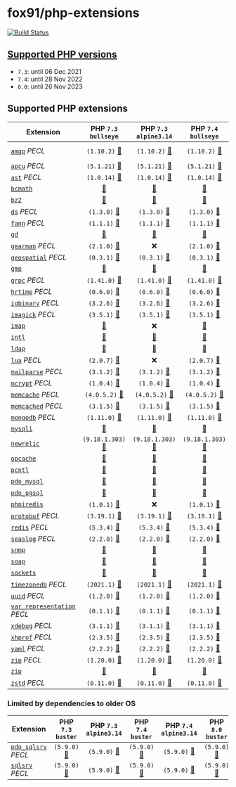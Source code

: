 # fox91/php-extensions

[![Build Status](https://github.com/fox91/docker-php-extensions/actions/workflows/ci.yaml/badge.svg)](https://github.com/fox91/docker-php-extensions/actions/workflows/ci.yaml)

## [Supported PHP versions](https://www.php.net/supported-versions.php)

- `7.3`: until 06 Dec 2021
- `7.4`: until 28 Nov 2022
- `8.0`: until 26 Nov 2023

## Supported PHP extensions

Extension | PHP `7.3` `bullseye` | PHP `7.3` `alpine3.14` | PHP `7.4` `bullseye` | PHP `7.4` `alpine3.14` | PHP `8.0` `bullseye` | PHP `8.0` `alpine3.14`
----------|:--------------------:|:----------------------:|:--------------------:|:----------------------:|:--------------------:|:---------------------:
[`amqp`](https://pecl.php.net/package/amqp) _PECL_ | `(1.10.2)` [:whale:](https://github.com/fox91/docker-php-extensions/blob/master/7.3/bullseye/pecl_pecl_amqp/Dockerfile) | `(1.10.2)` [:whale:](https://github.com/fox91/docker-php-extensions/blob/master/7.3/alpine3.14/pecl_pecl_amqp/Dockerfile) | `(1.10.2)` [:whale:](https://github.com/fox91/docker-php-extensions/blob/master/7.4/bullseye/pecl_pecl_amqp/Dockerfile) | `(1.10.2)` [:whale:](https://github.com/fox91/docker-php-extensions/blob/master/7.4/alpine3.14/pecl_pecl_amqp/Dockerfile) | `(1.11.0beta)` [:whale:](https://github.com/fox91/docker-php-extensions/blob/master/8.0/bullseye/pecl_pecl_amqp/Dockerfile) | `(1.11.0beta)` [:whale:](https://github.com/fox91/docker-php-extensions/blob/master/8.0/alpine3.14/pecl_pecl_amqp/Dockerfile)
[`apcu`](https://pecl.php.net/package/apcu) _PECL_ | `(5.1.21)` [:whale:](https://github.com/fox91/docker-php-extensions/blob/master/7.3/bullseye/pecl_apcu/Dockerfile) | `(5.1.21)` [:whale:](https://github.com/fox91/docker-php-extensions/blob/master/7.3/alpine3.14/pecl_apcu/Dockerfile) | `(5.1.21)` [:whale:](https://github.com/fox91/docker-php-extensions/blob/master/7.4/bullseye/pecl_apcu/Dockerfile) | `(5.1.21)` [:whale:](https://github.com/fox91/docker-php-extensions/blob/master/7.4/alpine3.14/pecl_apcu/Dockerfile) | `(5.1.21)` [:whale:](https://github.com/fox91/docker-php-extensions/blob/master/8.0/bullseye/pecl_apcu/Dockerfile) | `(5.1.21)` [:whale:](https://github.com/fox91/docker-php-extensions/blob/master/8.0/alpine3.14/pecl_apcu/Dockerfile)
[`ast`](https://pecl.php.net/package/ast) _PECL_ | `(1.0.14)` [:whale:](https://github.com/fox91/docker-php-extensions/blob/master/7.3/bullseye/pecl_ast/Dockerfile) | `(1.0.14)` [:whale:](https://github.com/fox91/docker-php-extensions/blob/master/7.3/alpine3.14/pecl_ast/Dockerfile) | `(1.0.14)` [:whale:](https://github.com/fox91/docker-php-extensions/blob/master/7.4/bullseye/pecl_ast/Dockerfile) | `(1.0.14)` [:whale:](https://github.com/fox91/docker-php-extensions/blob/master/7.4/alpine3.14/pecl_ast/Dockerfile) | `(1.0.14)` [:whale:](https://github.com/fox91/docker-php-extensions/blob/master/8.0/bullseye/pecl_ast/Dockerfile) | `(1.0.14)` [:whale:](https://github.com/fox91/docker-php-extensions/blob/master/8.0/alpine3.14/pecl_ast/Dockerfile)
[`bcmath`](https://php.net/bcmath) | [:whale:](https://github.com/fox91/docker-php-extensions/blob/master/7.3/bullseye/bcmath/Dockerfile) | [:whale:](https://github.com/fox91/docker-php-extensions/blob/master/7.3/alpine3.14/bcmath/Dockerfile) | [:whale:](https://github.com/fox91/docker-php-extensions/blob/master/7.4/bullseye/bcmath/Dockerfile) | [:whale:](https://github.com/fox91/docker-php-extensions/blob/master/7.4/alpine3.14/bcmath/Dockerfile) | [:whale:](https://github.com/fox91/docker-php-extensions/blob/master/8.0/bullseye/bcmath/Dockerfile) | [:whale:](https://github.com/fox91/docker-php-extensions/blob/master/8.0/alpine3.14/bcmath/Dockerfile)
[`bz2`](https://php.net/bz2) | [:whale:](https://github.com/fox91/docker-php-extensions/blob/master/7.3/bullseye/bz2/Dockerfile) | [:whale:](https://github.com/fox91/docker-php-extensions/blob/master/7.3/alpine3.14/bz2/Dockerfile) | [:whale:](https://github.com/fox91/docker-php-extensions/blob/master/7.4/bullseye/bz2/Dockerfile) | [:whale:](https://github.com/fox91/docker-php-extensions/blob/master/7.4/alpine3.14/bz2/Dockerfile) | [:whale:](https://github.com/fox91/docker-php-extensions/blob/master/8.0/bullseye/bz2/Dockerfile) | [:whale:](https://github.com/fox91/docker-php-extensions/blob/master/8.0/alpine3.14/bz2/Dockerfile)
[`ds`](https://pecl.php.net/package/ds) _PECL_ | `(1.3.0)` [:whale:](https://github.com/fox91/docker-php-extensions/blob/master/7.3/bullseye/pecl_pecl_ds/Dockerfile) | `(1.3.0)` [:whale:](https://github.com/fox91/docker-php-extensions/blob/master/7.3/alpine3.14/pecl_pecl_ds/Dockerfile) | `(1.3.0)` [:whale:](https://github.com/fox91/docker-php-extensions/blob/master/7.4/bullseye/pecl_pecl_ds/Dockerfile) | `(1.3.0)` [:whale:](https://github.com/fox91/docker-php-extensions/blob/master/7.4/alpine3.14/pecl_pecl_ds/Dockerfile) | `(1.3.0)` [:whale:](https://github.com/fox91/docker-php-extensions/blob/master/8.0/bullseye/pecl_pecl_ds/Dockerfile) | `(1.3.0)` [:whale:](https://github.com/fox91/docker-php-extensions/blob/master/8.0/alpine3.14/pecl_pecl_ds/Dockerfile)
[`fann`](https://pecl.php.net/package/fann) _PECL_ | `(1.1.1)` [:whale:](https://github.com/fox91/docker-php-extensions/blob/master/7.3/bullseye/pecl_pecl_fann/Dockerfile) | `(1.1.1)` [:whale:](https://github.com/fox91/docker-php-extensions/blob/master/7.3/alpine3.14/pecl_pecl_fann/Dockerfile) | `(1.1.1)` [:whale:](https://github.com/fox91/docker-php-extensions/blob/master/7.4/bullseye/pecl_pecl_fann/Dockerfile) | `(1.1.1)` [:whale:](https://github.com/fox91/docker-php-extensions/blob/master/7.4/alpine3.14/pecl_pecl_fann/Dockerfile) | `(1.2.0RC1)` [:whale:](https://github.com/fox91/docker-php-extensions/blob/master/8.0/bullseye/pecl_pecl_fann/Dockerfile) | `(1.2.0RC1)` [:whale:](https://github.com/fox91/docker-php-extensions/blob/master/8.0/alpine3.14/pecl_pecl_fann/Dockerfile)
[`gd`](https://php.net/gd) | [:whale:](https://github.com/fox91/docker-php-extensions/blob/master/7.3/bullseye/gd/Dockerfile) | [:whale:](https://github.com/fox91/docker-php-extensions/blob/master/7.3/alpine3.14/gd/Dockerfile) | [:whale:](https://github.com/fox91/docker-php-extensions/blob/master/7.4/bullseye/gd/Dockerfile) | [:whale:](https://github.com/fox91/docker-php-extensions/blob/master/7.4/alpine3.14/gd/Dockerfile) | [:whale:](https://github.com/fox91/docker-php-extensions/blob/master/8.0/bullseye/gd/Dockerfile) | [:whale:](https://github.com/fox91/docker-php-extensions/blob/master/8.0/alpine3.14/gd/Dockerfile)
[`gearman`](https://pecl.php.net/package/gearman) _PECL_ | `(2.1.0)` [:whale:](https://github.com/fox91/docker-php-extensions/blob/master/7.3/bullseye/pecl_pecl_gearman/Dockerfile) | :x: | `(2.1.0)` [:whale:](https://github.com/fox91/docker-php-extensions/blob/master/7.4/bullseye/pecl_pecl_gearman/Dockerfile) | :x: | `(2.1.0)` [:whale:](https://github.com/fox91/docker-php-extensions/blob/master/8.0/bullseye/pecl_pecl_gearman/Dockerfile) | :x:
[`geospatial`](https://pecl.php.net/package/geospatial) _PECL_ | `(0.3.1)` [:whale:](https://github.com/fox91/docker-php-extensions/blob/master/7.3/bullseye/pecl_pecl_geospatial/Dockerfile) | `(0.3.1)` [:whale:](https://github.com/fox91/docker-php-extensions/blob/master/7.3/alpine3.14/pecl_pecl_geospatial/Dockerfile) | `(0.3.1)` [:whale:](https://github.com/fox91/docker-php-extensions/blob/master/7.4/bullseye/pecl_pecl_geospatial/Dockerfile) | `(0.3.1)` [:whale:](https://github.com/fox91/docker-php-extensions/blob/master/7.4/alpine3.14/pecl_pecl_geospatial/Dockerfile) | `(0.3.1)` [:whale:](https://github.com/fox91/docker-php-extensions/blob/master/8.0/bullseye/pecl_pecl_geospatial/Dockerfile) | `(0.3.1)` [:whale:](https://github.com/fox91/docker-php-extensions/blob/master/8.0/alpine3.14/pecl_pecl_geospatial/Dockerfile)
[`gmp`](https://php.net/gmp) | [:whale:](https://github.com/fox91/docker-php-extensions/blob/master/7.3/bullseye/gmp/Dockerfile) | [:whale:](https://github.com/fox91/docker-php-extensions/blob/master/7.3/alpine3.14/gmp/Dockerfile) | [:whale:](https://github.com/fox91/docker-php-extensions/blob/master/7.4/bullseye/gmp/Dockerfile) | [:whale:](https://github.com/fox91/docker-php-extensions/blob/master/7.4/alpine3.14/gmp/Dockerfile) | [:whale:](https://github.com/fox91/docker-php-extensions/blob/master/8.0/bullseye/gmp/Dockerfile) | [:whale:](https://github.com/fox91/docker-php-extensions/blob/master/8.0/alpine3.14/gmp/Dockerfile)
[`grpc`](https://pecl.php.net/package/grpc) _PECL_ | `(1.41.0)` [:whale:](https://github.com/fox91/docker-php-extensions/blob/master/7.3/bullseye/pecl_grpc/Dockerfile) | `(1.41.0)` [:whale:](https://github.com/fox91/docker-php-extensions/blob/master/7.3/alpine3.14/pecl_grpc/Dockerfile) | `(1.41.0)` [:whale:](https://github.com/fox91/docker-php-extensions/blob/master/7.4/bullseye/pecl_grpc/Dockerfile) | `(1.41.0)` [:whale:](https://github.com/fox91/docker-php-extensions/blob/master/7.4/alpine3.14/pecl_grpc/Dockerfile) | `(1.41.0)` [:whale:](https://github.com/fox91/docker-php-extensions/blob/master/8.0/bullseye/pecl_grpc/Dockerfile) | `(1.41.0)` [:whale:](https://github.com/fox91/docker-php-extensions/blob/master/8.0/alpine3.14/pecl_grpc/Dockerfile)
[`hrtime`](https://pecl.php.net/package/hrtime) _PECL_ | `(0.6.0)` [:whale:](https://github.com/fox91/docker-php-extensions/blob/master/7.3/bullseye/pecl_hrtime/Dockerfile) | `(0.6.0)` [:whale:](https://github.com/fox91/docker-php-extensions/blob/master/7.3/alpine3.14/pecl_hrtime/Dockerfile) | `(0.6.0)` [:whale:](https://github.com/fox91/docker-php-extensions/blob/master/7.4/bullseye/pecl_hrtime/Dockerfile) | `(0.6.0)` [:whale:](https://github.com/fox91/docker-php-extensions/blob/master/7.4/alpine3.14/pecl_hrtime/Dockerfile) | :x: | :x:
[`igbinary`](https://pecl.php.net/package/igbinary) _PECL_ | `(3.2.6)` [:whale:](https://github.com/fox91/docker-php-extensions/blob/master/7.3/bullseye/pecl_igbinary/Dockerfile) | `(3.2.6)` [:whale:](https://github.com/fox91/docker-php-extensions/blob/master/7.3/alpine3.14/pecl_igbinary/Dockerfile) | `(3.2.6)` [:whale:](https://github.com/fox91/docker-php-extensions/blob/master/7.4/bullseye/pecl_igbinary/Dockerfile) | `(3.2.6)` [:whale:](https://github.com/fox91/docker-php-extensions/blob/master/7.4/alpine3.14/pecl_igbinary/Dockerfile) | `(3.2.6)` [:whale:](https://github.com/fox91/docker-php-extensions/blob/master/8.0/bullseye/pecl_igbinary/Dockerfile) | `(3.2.6)` [:whale:](https://github.com/fox91/docker-php-extensions/blob/master/8.0/alpine3.14/pecl_igbinary/Dockerfile)
[`imagick`](https://pecl.php.net/package/imagick) _PECL_ | `(3.5.1)` [:whale:](https://github.com/fox91/docker-php-extensions/blob/master/7.3/bullseye/pecl_imagick/Dockerfile) | `(3.5.1)` [:whale:](https://github.com/fox91/docker-php-extensions/blob/master/7.3/alpine3.14/pecl_imagick/Dockerfile) | `(3.5.1)` [:whale:](https://github.com/fox91/docker-php-extensions/blob/master/7.4/bullseye/pecl_imagick/Dockerfile) | `(3.5.1)` [:whale:](https://github.com/fox91/docker-php-extensions/blob/master/7.4/alpine3.14/pecl_imagick/Dockerfile) | `(3.5.1)` [:whale:](https://github.com/fox91/docker-php-extensions/blob/master/8.0/bullseye/pecl_imagick/Dockerfile) | `(3.5.1)` [:whale:](https://github.com/fox91/docker-php-extensions/blob/master/8.0/alpine3.14/pecl_imagick/Dockerfile)
[`imap`](https://php.net/imap) | [:whale:](https://github.com/fox91/docker-php-extensions/blob/master/7.3/bullseye/imap/Dockerfile) | :x: | [:whale:](https://github.com/fox91/docker-php-extensions/blob/master/7.4/bullseye/imap/Dockerfile) | :x: | [:whale:](https://github.com/fox91/docker-php-extensions/blob/master/8.0/bullseye/imap/Dockerfile) | :x:
[`intl`](https://php.net/intl) | [:whale:](https://github.com/fox91/docker-php-extensions/blob/master/7.3/bullseye/intl/Dockerfile) | [:whale:](https://github.com/fox91/docker-php-extensions/blob/master/7.3/alpine3.14/intl/Dockerfile) | [:whale:](https://github.com/fox91/docker-php-extensions/blob/master/7.4/bullseye/intl/Dockerfile) | [:whale:](https://github.com/fox91/docker-php-extensions/blob/master/7.4/alpine3.14/intl/Dockerfile) | [:whale:](https://github.com/fox91/docker-php-extensions/blob/master/8.0/bullseye/intl/Dockerfile) | [:whale:](https://github.com/fox91/docker-php-extensions/blob/master/8.0/alpine3.14/intl/Dockerfile)
[`ldap`](https://php.net/ldap) | [:whale:](https://github.com/fox91/docker-php-extensions/blob/master/7.3/bullseye/ldap/Dockerfile) | [:whale:](https://github.com/fox91/docker-php-extensions/blob/master/7.3/alpine3.14/ldap/Dockerfile) | [:whale:](https://github.com/fox91/docker-php-extensions/blob/master/7.4/bullseye/ldap/Dockerfile) | [:whale:](https://github.com/fox91/docker-php-extensions/blob/master/7.4/alpine3.14/ldap/Dockerfile) | [:whale:](https://github.com/fox91/docker-php-extensions/blob/master/8.0/bullseye/ldap/Dockerfile) | [:whale:](https://github.com/fox91/docker-php-extensions/blob/master/8.0/alpine3.14/ldap/Dockerfile)
[`lua`](https://pecl.php.net/package/lua) _PECL_ | `(2.0.7)` [:whale:](https://github.com/fox91/docker-php-extensions/blob/master/7.3/bullseye/pecl_pecl_lua/Dockerfile) | :x: | `(2.0.7)` [:whale:](https://github.com/fox91/docker-php-extensions/blob/master/7.4/bullseye/pecl_pecl_lua/Dockerfile) | :x: | :x: | :x:
[`mailparse`](https://pecl.php.net/package/mailparse) _PECL_ | `(3.1.2)` [:whale:](https://github.com/fox91/docker-php-extensions/blob/master/7.3/bullseye/pecl_pecl_mailparse/Dockerfile) | `(3.1.2)` [:whale:](https://github.com/fox91/docker-php-extensions/blob/master/7.3/alpine3.14/pecl_pecl_mailparse/Dockerfile) | `(3.1.2)` [:whale:](https://github.com/fox91/docker-php-extensions/blob/master/7.4/bullseye/pecl_pecl_mailparse/Dockerfile) | `(3.1.2)` [:whale:](https://github.com/fox91/docker-php-extensions/blob/master/7.4/alpine3.14/pecl_pecl_mailparse/Dockerfile) | `(3.1.2)` [:whale:](https://github.com/fox91/docker-php-extensions/blob/master/8.0/bullseye/pecl_pecl_mailparse/Dockerfile) | `(3.1.2)` [:whale:](https://github.com/fox91/docker-php-extensions/blob/master/8.0/alpine3.14/pecl_pecl_mailparse/Dockerfile)
[`mcrypt`](https://pecl.php.net/package/mcrypt) _PECL_ | `(1.0.4)` [:whale:](https://github.com/fox91/docker-php-extensions/blob/master/7.3/bullseye/pecl_mcrypt/Dockerfile) | `(1.0.4)` [:whale:](https://github.com/fox91/docker-php-extensions/blob/master/7.3/alpine3.14/pecl_mcrypt/Dockerfile) | `(1.0.4)` [:whale:](https://github.com/fox91/docker-php-extensions/blob/master/7.4/bullseye/pecl_mcrypt/Dockerfile) | `(1.0.4)` [:whale:](https://github.com/fox91/docker-php-extensions/blob/master/7.4/alpine3.14/pecl_mcrypt/Dockerfile) | `(1.0.4)` [:whale:](https://github.com/fox91/docker-php-extensions/blob/master/8.0/bullseye/pecl_mcrypt/Dockerfile) | `(1.0.4)` [:whale:](https://github.com/fox91/docker-php-extensions/blob/master/8.0/alpine3.14/pecl_mcrypt/Dockerfile)
[`memcache`](https://pecl.php.net/package/memcache) _PECL_ | `(4.0.5.2)` [:whale:](https://github.com/fox91/docker-php-extensions/blob/master/7.3/bullseye/pecl_memcache/Dockerfile) | `(4.0.5.2)` [:whale:](https://github.com/fox91/docker-php-extensions/blob/master/7.3/alpine3.14/pecl_memcache/Dockerfile) | `(4.0.5.2)` [:whale:](https://github.com/fox91/docker-php-extensions/blob/master/7.4/bullseye/pecl_memcache/Dockerfile) | `(4.0.5.2)` [:whale:](https://github.com/fox91/docker-php-extensions/blob/master/7.4/alpine3.14/pecl_memcache/Dockerfile) | `(8.0)` [:whale:](https://github.com/fox91/docker-php-extensions/blob/master/8.0/bullseye/pecl_memcache/Dockerfile) | `(8.0)` [:whale:](https://github.com/fox91/docker-php-extensions/blob/master/8.0/alpine3.14/pecl_memcache/Dockerfile)
[`memcached`](https://pecl.php.net/package/memcached) _PECL_ | `(3.1.5)` [:whale:](https://github.com/fox91/docker-php-extensions/blob/master/7.3/bullseye/pecl_memcached/Dockerfile) | `(3.1.5)` [:whale:](https://github.com/fox91/docker-php-extensions/blob/master/7.3/alpine3.14/pecl_memcached/Dockerfile) | `(3.1.5)` [:whale:](https://github.com/fox91/docker-php-extensions/blob/master/7.4/bullseye/pecl_memcached/Dockerfile) | `(3.1.5)` [:whale:](https://github.com/fox91/docker-php-extensions/blob/master/7.4/alpine3.14/pecl_memcached/Dockerfile) | `(3.1.5)` [:whale:](https://github.com/fox91/docker-php-extensions/blob/master/8.0/bullseye/pecl_memcached/Dockerfile) | `(3.1.5)` [:whale:](https://github.com/fox91/docker-php-extensions/blob/master/8.0/alpine3.14/pecl_memcached/Dockerfile)
[`mongodb`](https://pecl.php.net/package/mongodb) _PECL_ | `(1.11.0)` [:whale:](https://github.com/fox91/docker-php-extensions/blob/master/7.3/bullseye/pecl_mongodb/Dockerfile) | `(1.11.0)` [:whale:](https://github.com/fox91/docker-php-extensions/blob/master/7.3/alpine3.14/pecl_mongodb/Dockerfile) | `(1.11.0)` [:whale:](https://github.com/fox91/docker-php-extensions/blob/master/7.4/bullseye/pecl_mongodb/Dockerfile) | `(1.11.0)` [:whale:](https://github.com/fox91/docker-php-extensions/blob/master/7.4/alpine3.14/pecl_mongodb/Dockerfile) | `(1.11.0)` [:whale:](https://github.com/fox91/docker-php-extensions/blob/master/8.0/bullseye/pecl_mongodb/Dockerfile) | `(1.11.0)` [:whale:](https://github.com/fox91/docker-php-extensions/blob/master/8.0/alpine3.14/pecl_mongodb/Dockerfile)
[`mysqli`](https://php.net/mysqli) | [:whale:](https://github.com/fox91/docker-php-extensions/blob/master/7.3/bullseye/mysqli/Dockerfile) | [:whale:](https://github.com/fox91/docker-php-extensions/blob/master/7.3/alpine3.14/mysqli/Dockerfile) | [:whale:](https://github.com/fox91/docker-php-extensions/blob/master/7.4/bullseye/mysqli/Dockerfile) | [:whale:](https://github.com/fox91/docker-php-extensions/blob/master/7.4/alpine3.14/mysqli/Dockerfile) | [:whale:](https://github.com/fox91/docker-php-extensions/blob/master/8.0/bullseye/mysqli/Dockerfile) | [:whale:](https://github.com/fox91/docker-php-extensions/blob/master/8.0/alpine3.14/mysqli/Dockerfile)
[`newrelic`](https://docs.newrelic.com/docs/apm/agents/php-agent/) | `(9.18.1.303)` [:whale:](https://github.com/fox91/docker-php-extensions/blob/master/7.3/bullseye/newrelic/Dockerfile) | `(9.18.1.303)` [:whale:](https://github.com/fox91/docker-php-extensions/blob/master/7.3/alpine3.14/newrelic/Dockerfile) | `(9.18.1.303)` [:whale:](https://github.com/fox91/docker-php-extensions/blob/master/7.4/bullseye/newrelic/Dockerfile) | `(9.18.1.303)` [:whale:](https://github.com/fox91/docker-php-extensions/blob/master/7.4/alpine3.14/newrelic/Dockerfile) | `(9.18.1.303)` [:whale:](https://github.com/fox91/docker-php-extensions/blob/master/8.0/bullseye/newrelic/Dockerfile) | `(9.18.1.303)` [:whale:](https://github.com/fox91/docker-php-extensions/blob/master/8.0/alpine3.14/newrelic/Dockerfile)
[`opcache`](https://php.net/opcache) | [:whale:](https://github.com/fox91/docker-php-extensions/blob/master/7.3/bullseye/opcache/Dockerfile) | [:whale:](https://github.com/fox91/docker-php-extensions/blob/master/7.3/alpine3.14/opcache/Dockerfile) | [:whale:](https://github.com/fox91/docker-php-extensions/blob/master/7.4/bullseye/opcache/Dockerfile) | [:whale:](https://github.com/fox91/docker-php-extensions/blob/master/7.4/alpine3.14/opcache/Dockerfile) | [:whale:](https://github.com/fox91/docker-php-extensions/blob/master/8.0/bullseye/opcache/Dockerfile) | [:whale:](https://github.com/fox91/docker-php-extensions/blob/master/8.0/alpine3.14/opcache/Dockerfile)
[`pcntl`](https://php.net/pcntl) | [:whale:](https://github.com/fox91/docker-php-extensions/blob/master/7.3/bullseye/pcntl/Dockerfile) | [:whale:](https://github.com/fox91/docker-php-extensions/blob/master/7.3/alpine3.14/pcntl/Dockerfile) | [:whale:](https://github.com/fox91/docker-php-extensions/blob/master/7.4/bullseye/pcntl/Dockerfile) | [:whale:](https://github.com/fox91/docker-php-extensions/blob/master/7.4/alpine3.14/pcntl/Dockerfile) | [:whale:](https://github.com/fox91/docker-php-extensions/blob/master/8.0/bullseye/pcntl/Dockerfile) | [:whale:](https://github.com/fox91/docker-php-extensions/blob/master/8.0/alpine3.14/pcntl/Dockerfile)
[`pdo_mysql`](https://php.net/pdo_mysql) | [:whale:](https://github.com/fox91/docker-php-extensions/blob/master/7.3/bullseye/pdo_mysql/Dockerfile) | [:whale:](https://github.com/fox91/docker-php-extensions/blob/master/7.3/alpine3.14/pdo_mysql/Dockerfile) | [:whale:](https://github.com/fox91/docker-php-extensions/blob/master/7.4/bullseye/pdo_mysql/Dockerfile) | [:whale:](https://github.com/fox91/docker-php-extensions/blob/master/7.4/alpine3.14/pdo_mysql/Dockerfile) | [:whale:](https://github.com/fox91/docker-php-extensions/blob/master/8.0/bullseye/pdo_mysql/Dockerfile) | [:whale:](https://github.com/fox91/docker-php-extensions/blob/master/8.0/alpine3.14/pdo_mysql/Dockerfile)
[`pdo_pgsql`](https://php.net/pdo_pgsql) | [:whale:](https://github.com/fox91/docker-php-extensions/blob/master/7.3/bullseye/pdo_pgsql/Dockerfile) | [:whale:](https://github.com/fox91/docker-php-extensions/blob/master/7.3/alpine3.14/pdo_pgsql/Dockerfile) | [:whale:](https://github.com/fox91/docker-php-extensions/blob/master/7.4/bullseye/pdo_pgsql/Dockerfile) | [:whale:](https://github.com/fox91/docker-php-extensions/blob/master/7.4/alpine3.14/pdo_pgsql/Dockerfile) | [:whale:](https://github.com/fox91/docker-php-extensions/blob/master/8.0/bullseye/pdo_pgsql/Dockerfile) | [:whale:](https://github.com/fox91/docker-php-extensions/blob/master/8.0/alpine3.14/pdo_pgsql/Dockerfile)
[`phpiredis`](https://github.com/nrk/phpiredis) | `(1.0.1)` [:whale:](https://github.com/fox91/docker-php-extensions/blob/master/7.3/bullseye/phpiredis/Dockerfile) | :x: | `(1.0.1)` [:whale:](https://github.com/fox91/docker-php-extensions/blob/master/7.4/bullseye/phpiredis/Dockerfile) | :x: | `(1.0.1)` [:whale:](https://github.com/fox91/docker-php-extensions/blob/master/8.0/bullseye/phpiredis/Dockerfile) | :x:
[`protobuf`](https://pecl.php.net/package/protobuf) _PECL_ | `(3.19.1)` [:whale:](https://github.com/fox91/docker-php-extensions/blob/master/7.3/bullseye/pecl_protobuf/Dockerfile) | `(3.19.1)` [:whale:](https://github.com/fox91/docker-php-extensions/blob/master/7.3/alpine3.14/pecl_protobuf/Dockerfile) | `(3.19.1)` [:whale:](https://github.com/fox91/docker-php-extensions/blob/master/7.4/bullseye/pecl_protobuf/Dockerfile) | `(3.19.1)` [:whale:](https://github.com/fox91/docker-php-extensions/blob/master/7.4/alpine3.14/pecl_protobuf/Dockerfile) | `(3.19.1)` [:whale:](https://github.com/fox91/docker-php-extensions/blob/master/8.0/bullseye/pecl_protobuf/Dockerfile) | `(3.19.1)` [:whale:](https://github.com/fox91/docker-php-extensions/blob/master/8.0/alpine3.14/pecl_protobuf/Dockerfile)
[`redis`](https://pecl.php.net/package/redis) _PECL_ | `(5.3.4)` [:whale:](https://github.com/fox91/docker-php-extensions/blob/master/7.3/bullseye/pecl_redis/Dockerfile) | `(5.3.4)` [:whale:](https://github.com/fox91/docker-php-extensions/blob/master/7.3/alpine3.14/pecl_redis/Dockerfile) | `(5.3.4)` [:whale:](https://github.com/fox91/docker-php-extensions/blob/master/7.4/bullseye/pecl_redis/Dockerfile) | `(5.3.4)` [:whale:](https://github.com/fox91/docker-php-extensions/blob/master/7.4/alpine3.14/pecl_redis/Dockerfile) | `(5.3.4)` [:whale:](https://github.com/fox91/docker-php-extensions/blob/master/8.0/bullseye/pecl_redis/Dockerfile) | `(5.3.4)` [:whale:](https://github.com/fox91/docker-php-extensions/blob/master/8.0/alpine3.14/pecl_redis/Dockerfile)
[`seaslog`](https://pecl.php.net/package/seaslog) _PECL_ | `(2.2.0)` [:whale:](https://github.com/fox91/docker-php-extensions/blob/master/7.3/bullseye/pecl_pecl_seaslog/Dockerfile) | `(2.2.0)` [:whale:](https://github.com/fox91/docker-php-extensions/blob/master/7.3/alpine3.14/pecl_pecl_seaslog/Dockerfile) | `(2.2.0)` [:whale:](https://github.com/fox91/docker-php-extensions/blob/master/7.4/bullseye/pecl_pecl_seaslog/Dockerfile) | `(2.2.0)` [:whale:](https://github.com/fox91/docker-php-extensions/blob/master/7.4/alpine3.14/pecl_pecl_seaslog/Dockerfile) | `(2.2.0)` [:whale:](https://github.com/fox91/docker-php-extensions/blob/master/8.0/bullseye/pecl_pecl_seaslog/Dockerfile) | `(2.2.0)` [:whale:](https://github.com/fox91/docker-php-extensions/blob/master/8.0/alpine3.14/pecl_pecl_seaslog/Dockerfile)
[`snmp`](https://php.net/snmp) | [:whale:](https://github.com/fox91/docker-php-extensions/blob/master/7.3/bullseye/snmp/Dockerfile) | [:whale:](https://github.com/fox91/docker-php-extensions/blob/master/7.3/alpine3.14/snmp/Dockerfile) | [:whale:](https://github.com/fox91/docker-php-extensions/blob/master/7.4/bullseye/snmp/Dockerfile) | [:whale:](https://github.com/fox91/docker-php-extensions/blob/master/7.4/alpine3.14/snmp/Dockerfile) | [:whale:](https://github.com/fox91/docker-php-extensions/blob/master/8.0/bullseye/snmp/Dockerfile) | [:whale:](https://github.com/fox91/docker-php-extensions/blob/master/8.0/alpine3.14/snmp/Dockerfile)
[`soap`](https://php.net/soap) | [:whale:](https://github.com/fox91/docker-php-extensions/blob/master/7.3/bullseye/soap/Dockerfile) | [:whale:](https://github.com/fox91/docker-php-extensions/blob/master/7.3/alpine3.14/soap/Dockerfile) | [:whale:](https://github.com/fox91/docker-php-extensions/blob/master/7.4/bullseye/soap/Dockerfile) | [:whale:](https://github.com/fox91/docker-php-extensions/blob/master/7.4/alpine3.14/soap/Dockerfile) | [:whale:](https://github.com/fox91/docker-php-extensions/blob/master/8.0/bullseye/soap/Dockerfile) | [:whale:](https://github.com/fox91/docker-php-extensions/blob/master/8.0/alpine3.14/soap/Dockerfile)
[`sockets`](https://php.net/sockets) | [:whale:](https://github.com/fox91/docker-php-extensions/blob/master/7.3/bullseye/sockets/Dockerfile) | [:whale:](https://github.com/fox91/docker-php-extensions/blob/master/7.3/alpine3.14/sockets/Dockerfile) | [:whale:](https://github.com/fox91/docker-php-extensions/blob/master/7.4/bullseye/sockets/Dockerfile) | [:whale:](https://github.com/fox91/docker-php-extensions/blob/master/7.4/alpine3.14/sockets/Dockerfile) | [:whale:](https://github.com/fox91/docker-php-extensions/blob/master/8.0/bullseye/sockets/Dockerfile) | [:whale:](https://github.com/fox91/docker-php-extensions/blob/master/8.0/alpine3.14/sockets/Dockerfile)
[`timezonedb`](https://pecl.php.net/package/timezonedb) _PECL_ | `(2021.1)` [:whale:](https://github.com/fox91/docker-php-extensions/blob/master/7.3/bullseye/pecl_timezonedb/Dockerfile) | `(2021.1)` [:whale:](https://github.com/fox91/docker-php-extensions/blob/master/7.3/alpine3.14/pecl_timezonedb/Dockerfile) | `(2021.1)` [:whale:](https://github.com/fox91/docker-php-extensions/blob/master/7.4/bullseye/pecl_timezonedb/Dockerfile) | `(2021.1)` [:whale:](https://github.com/fox91/docker-php-extensions/blob/master/7.4/alpine3.14/pecl_timezonedb/Dockerfile) | `(2021.1)` [:whale:](https://github.com/fox91/docker-php-extensions/blob/master/8.0/bullseye/pecl_timezonedb/Dockerfile) | `(2021.1)` [:whale:](https://github.com/fox91/docker-php-extensions/blob/master/8.0/alpine3.14/pecl_timezonedb/Dockerfile)
[`uuid`](https://pecl.php.net/package/uuid) _PECL_ | `(1.2.0)` [:whale:](https://github.com/fox91/docker-php-extensions/blob/master/7.3/bullseye/pecl_pecl_uuid/Dockerfile) | `(1.2.0)` [:whale:](https://github.com/fox91/docker-php-extensions/blob/master/7.3/alpine3.14/pecl_pecl_uuid/Dockerfile) | `(1.2.0)` [:whale:](https://github.com/fox91/docker-php-extensions/blob/master/7.4/bullseye/pecl_pecl_uuid/Dockerfile) | `(1.2.0)` [:whale:](https://github.com/fox91/docker-php-extensions/blob/master/7.4/alpine3.14/pecl_pecl_uuid/Dockerfile) | `(1.2.0)` [:whale:](https://github.com/fox91/docker-php-extensions/blob/master/8.0/bullseye/pecl_pecl_uuid/Dockerfile) | `(1.2.0)` [:whale:](https://github.com/fox91/docker-php-extensions/blob/master/8.0/alpine3.14/pecl_pecl_uuid/Dockerfile)
[`var_representation`](https://pecl.php.net/package/var_representation) _PECL_ | `(0.1.1)` [:whale:](https://github.com/fox91/docker-php-extensions/blob/master/7.3/bullseye/pecl_var_representation/Dockerfile) | `(0.1.1)` [:whale:](https://github.com/fox91/docker-php-extensions/blob/master/7.3/alpine3.14/pecl_var_representation/Dockerfile) | `(0.1.1)` [:whale:](https://github.com/fox91/docker-php-extensions/blob/master/7.4/bullseye/pecl_var_representation/Dockerfile) | `(0.1.1)` [:whale:](https://github.com/fox91/docker-php-extensions/blob/master/7.4/alpine3.14/pecl_var_representation/Dockerfile) | `(0.1.1)` [:whale:](https://github.com/fox91/docker-php-extensions/blob/master/8.0/bullseye/pecl_var_representation/Dockerfile) | `(0.1.1)` [:whale:](https://github.com/fox91/docker-php-extensions/blob/master/8.0/alpine3.14/pecl_var_representation/Dockerfile)
[`xdebug`](https://pecl.php.net/package/xdebug) _PECL_ | `(3.1.1)` [:whale:](https://github.com/fox91/docker-php-extensions/blob/master/7.3/bullseye/pecl_xdebug/Dockerfile) | `(3.1.1)` [:whale:](https://github.com/fox91/docker-php-extensions/blob/master/7.3/alpine3.14/pecl_xdebug/Dockerfile) | `(3.1.1)` [:whale:](https://github.com/fox91/docker-php-extensions/blob/master/7.4/bullseye/pecl_xdebug/Dockerfile) | `(3.1.1)` [:whale:](https://github.com/fox91/docker-php-extensions/blob/master/7.4/alpine3.14/pecl_xdebug/Dockerfile) | `(3.1.1)` [:whale:](https://github.com/fox91/docker-php-extensions/blob/master/8.0/bullseye/pecl_xdebug/Dockerfile) | `(3.1.1)` [:whale:](https://github.com/fox91/docker-php-extensions/blob/master/8.0/alpine3.14/pecl_xdebug/Dockerfile)
[`xhprof`](https://pecl.php.net/package/xhprof) _PECL_ | `(2.3.5)` [:whale:](https://github.com/fox91/docker-php-extensions/blob/master/7.3/bullseye/pecl_xhprof/Dockerfile) | `(2.3.5)` [:whale:](https://github.com/fox91/docker-php-extensions/blob/master/7.3/alpine3.14/pecl_xhprof/Dockerfile) | `(2.3.5)` [:whale:](https://github.com/fox91/docker-php-extensions/blob/master/7.4/bullseye/pecl_xhprof/Dockerfile) | `(2.3.5)` [:whale:](https://github.com/fox91/docker-php-extensions/blob/master/7.4/alpine3.14/pecl_xhprof/Dockerfile) | `(2.3.5)` [:whale:](https://github.com/fox91/docker-php-extensions/blob/master/8.0/bullseye/pecl_xhprof/Dockerfile) | `(2.3.5)` [:whale:](https://github.com/fox91/docker-php-extensions/blob/master/8.0/alpine3.14/pecl_xhprof/Dockerfile)
[`yaml`](https://pecl.php.net/package/yaml) _PECL_ | `(2.2.2)` [:whale:](https://github.com/fox91/docker-php-extensions/blob/master/7.3/bullseye/pecl_yaml/Dockerfile) | `(2.2.2)` [:whale:](https://github.com/fox91/docker-php-extensions/blob/master/7.3/alpine3.14/pecl_yaml/Dockerfile) | `(2.2.2)` [:whale:](https://github.com/fox91/docker-php-extensions/blob/master/7.4/bullseye/pecl_yaml/Dockerfile) | `(2.2.2)` [:whale:](https://github.com/fox91/docker-php-extensions/blob/master/7.4/alpine3.14/pecl_yaml/Dockerfile) | `(2.2.2)` [:whale:](https://github.com/fox91/docker-php-extensions/blob/master/8.0/bullseye/pecl_yaml/Dockerfile) | `(2.2.2)` [:whale:](https://github.com/fox91/docker-php-extensions/blob/master/8.0/alpine3.14/pecl_yaml/Dockerfile)
[`zip`](https://pecl.php.net/package/zip) _PECL_ | `(1.20.0)` [:whale:](https://github.com/fox91/docker-php-extensions/blob/master/7.3/bullseye/pecl_zip/Dockerfile) | `(1.20.0)` [:whale:](https://github.com/fox91/docker-php-extensions/blob/master/7.3/alpine3.14/pecl_zip/Dockerfile) | `(1.20.0)` [:whale:](https://github.com/fox91/docker-php-extensions/blob/master/7.4/bullseye/pecl_zip/Dockerfile) | `(1.20.0)` [:whale:](https://github.com/fox91/docker-php-extensions/blob/master/7.4/alpine3.14/pecl_zip/Dockerfile) | `(1.20.0)` [:whale:](https://github.com/fox91/docker-php-extensions/blob/master/8.0/bullseye/pecl_zip/Dockerfile) | `(1.20.0)` [:whale:](https://github.com/fox91/docker-php-extensions/blob/master/8.0/alpine3.14/pecl_zip/Dockerfile)
[`zip`](https://php.net/zip) | [:whale:](https://github.com/fox91/docker-php-extensions/blob/master/7.3/bullseye/zip/Dockerfile) | [:whale:](https://github.com/fox91/docker-php-extensions/blob/master/7.3/alpine3.14/zip/Dockerfile) | [:whale:](https://github.com/fox91/docker-php-extensions/blob/master/7.4/bullseye/zip/Dockerfile) | [:whale:](https://github.com/fox91/docker-php-extensions/blob/master/7.4/alpine3.14/zip/Dockerfile) | [:whale:](https://github.com/fox91/docker-php-extensions/blob/master/8.0/bullseye/zip/Dockerfile) | [:whale:](https://github.com/fox91/docker-php-extensions/blob/master/8.0/alpine3.14/zip/Dockerfile)
[`zstd`](https://pecl.php.net/package/zstd) _PECL_ | `(0.11.0)` [:whale:](https://github.com/fox91/docker-php-extensions/blob/master/7.3/bullseye/pecl_pecl_zstd/Dockerfile) | `(0.11.0)` [:whale:](https://github.com/fox91/docker-php-extensions/blob/master/7.3/alpine3.14/pecl_pecl_zstd/Dockerfile) | `(0.11.0)` [:whale:](https://github.com/fox91/docker-php-extensions/blob/master/7.4/bullseye/pecl_pecl_zstd/Dockerfile) | `(0.11.0)` [:whale:](https://github.com/fox91/docker-php-extensions/blob/master/7.4/alpine3.14/pecl_pecl_zstd/Dockerfile) | `(0.11.0)` [:whale:](https://github.com/fox91/docker-php-extensions/blob/master/8.0/bullseye/pecl_pecl_zstd/Dockerfile) | `(0.11.0)` [:whale:](https://github.com/fox91/docker-php-extensions/blob/master/8.0/alpine3.14/pecl_pecl_zstd/Dockerfile)

### Limited by dependencies to older OS

Extension | PHP `7.3` `buster` | PHP `7.3` `alpine3.14` | PHP `7.4` `buster` | PHP `7.4` `alpine3.14` | PHP `8.0` `buster` | PHP `8.0` `alpine3.14`
----------|:------------------:|:----------------------:|:------------------:|:----------------------:|:------------------:|:---------------------:
[`pdo_sqlsrv`](https://pecl.php.net/package/pdo_sqlsrv) _PECL_ | `(5.9.0)` [:whale:](https://github.com/fox91/docker-php-extensions/blob/master/7.3/buster/pecl_pdo_sqlsrv/Dockerfile) | `(5.9.0)` [:whale:](https://github.com/fox91/docker-php-extensions/blob/master/7.3/alpine3.14/pecl_pdo_sqlsrv/Dockerfile) | `(5.9.0)` [:whale:](https://github.com/fox91/docker-php-extensions/blob/master/7.4/buster/pecl_pdo_sqlsrv/Dockerfile) | `(5.9.0)` [:whale:](https://github.com/fox91/docker-php-extensions/blob/master/7.4/alpine3.14/pecl_pdo_sqlsrv/Dockerfile) | `(5.9.0)` [:whale:](https://github.com/fox91/docker-php-extensions/blob/master/8.0/buster/pecl_pdo_sqlsrv/Dockerfile) | `(5.9.0)` [:whale:](https://github.com/fox91/docker-php-extensions/blob/master/8.0/alpine3.14/pecl_pdo_sqlsrv/Dockerfile)
[`sqlsrv`](https://pecl.php.net/package/sqlsrv) _PECL_ | `(5.9.0)` [:whale:](https://github.com/fox91/docker-php-extensions/blob/master/7.3/buster/pecl_sqlsrv/Dockerfile) | `(5.9.0)` [:whale:](https://github.com/fox91/docker-php-extensions/blob/master/7.3/alpine3.14/pecl_sqlsrv/Dockerfile) | `(5.9.0)` [:whale:](https://github.com/fox91/docker-php-extensions/blob/master/7.4/buster/pecl_sqlsrv/Dockerfile) | `(5.9.0)` [:whale:](https://github.com/fox91/docker-php-extensions/blob/master/7.4/alpine3.14/pecl_sqlsrv/Dockerfile) | `(5.9.0)` [:whale:](https://github.com/fox91/docker-php-extensions/blob/master/8.0/buster/pecl_sqlsrv/Dockerfile) | `(5.9.0)` [:whale:](https://github.com/fox91/docker-php-extensions/blob/master/8.0/alpine3.14/pecl_sqlsrv/Dockerfile)
